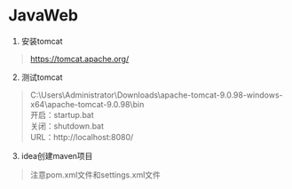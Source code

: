 # JavaWeb
1. 安装tomcat  
> https://tomcat.apache.org/

2. 测试tomcat  
> C:\Users\Administrator\Downloads\apache-tomcat-9.0.98-windows-x64\apache-tomcat-9.0.98\bin  
开启：startup.bat  
关闭：shutdown.bat  
URL：http://localhost:8080/

3. idea创建maven项目
> 注意pom.xml文件和settings.xml文件